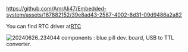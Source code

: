 
https://github.com/AmrAli47/Embedded-system/assets/167882152/39e8ad43-2587-4002-8d31-09d9486a2a82


You can find RTC driver at[RTC](https://github.com/AmrAli47/Embedded-system/tree/origin/STM32F103C8T6%20MCAL%20Layer/MCU%20Peripheral%20drivers/RTC)


![20240626_234044](https://github.com/AmrAli47/Embedded-system/assets/167882152/f9d61fe6-746e-4229-891d-ef19628b703e)
components : blue pill dev. board, USB to TTL converter.
